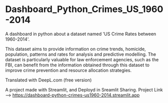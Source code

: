 # Dashboard_Python_Crimes_US_1960-2014
A dashboard in python about a dataset named 'US Crime Rates between 1960-2014'.

This dataset aims to provide information on crime trends, homicide, population, patterns and rates for analysis and predictive modelling. The dataset is particularly valuable for law enforcement agencies, such as the FBI, can benefit from the information obtained through this dataset to improve crime prevention and resource allocation strategies.

Translated with DeepL.com (free version)

A project made with Streamlit, and Deployd in Sreamlit Sharing.
Project Link --> https://dashboard-python-crimes-us1960-2014.streamlit.app
